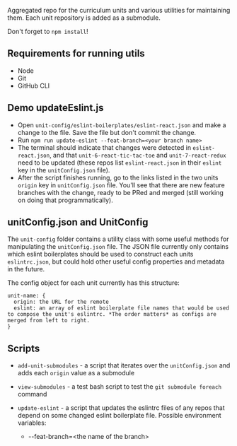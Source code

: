 Aggregated repo for the curriculum units and various utilities for maintaining them. Each unit repository is added as a submodule.

Don't forget to `npm install`!

## Requirements for running utils
- Node
- Git
- GitHub CLI

## Demo updateEslint.js
- Open `unit-config/eslint-boilerplates/eslint-react.json` and make a change to the file. Save the file but don't commit the change.
- Run `npm run update-eslint --feat-branch=<your branch name>`
- The terminal should indicate that changes were detected in `eslint-react.json`, and that `unit-6-react-tic-tac-toe` and `unit-7-react-redux` need to be updated (these repos list `eslint-react.json` in their `eslint` key in the `unitConfig.json` file).
- After the script finishes running, go to the links listed in the two units `origin` key in `unitConfig.json` file. You'll see that there are new feature branches with the change, ready to be PRed and merged (still working on doing that programmatically).

## unitConfig.json and UnitConfig

The `unit-config` folder contains a utility class with some useful methods for manipulating the `unitConfig.json` file. The JSON file currently only contains which eslint boilerplates should be used to construct each units `eslintrc.json`, but could hold other useful config properties and metadata in the future.

The config object for each unit currently has this structure:

```
unit-name: {
  origin: the URL for the remote
  eslint: an array of eslint boilerplate file names that would be used to compose the unit's eslintrc. *The order matters* as configs are merged from left to right.
}
```

## Scripts

- `add-unit-submodules` - a script that iterates over the `unitConfig.json` and adds each `origin` value as a submodule

- `view-submodules` - a test bash script to test the `git submodule foreach` command

- `update-eslint` - a script that updates the eslintrc files of any repos that depend on some changed eslint boilerplate file.
Possible environment variables:
    - --feat-branch=\<the name of the branch>
